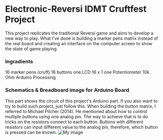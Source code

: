 # Electronic-Reversi IDMT Cruftfest Project

This project replicates the traditional Reversi game and aims to develop a new way to play. What I've done is building a marker pens matrix instead of the real board and creating an interface on the computer screen to show the state of game playing.

### Ingradients
16 marker pens (cruft)
16 buttons
one LCD 16 x 1
one Potentiometer 10k Ohm
Arduino
Processing

### Schematics & Breadboard image for Arduino Board
This part shows the circuit of this project's Arduino part. If you also want to try to build such project, just follow this. When building the button matrix, I referred to Michael Pilcher (2014). He mentioned about how to control multiple buttons using one analog pin. The way to achieve that is to do tricks on the resistors connect to each button. Buttons with different resistors can input different value to the analog pin, therefore, which button is pressed can be known.
![My image](gongzai1219.github.com/Electronic-Reversi/img/image.jpg)